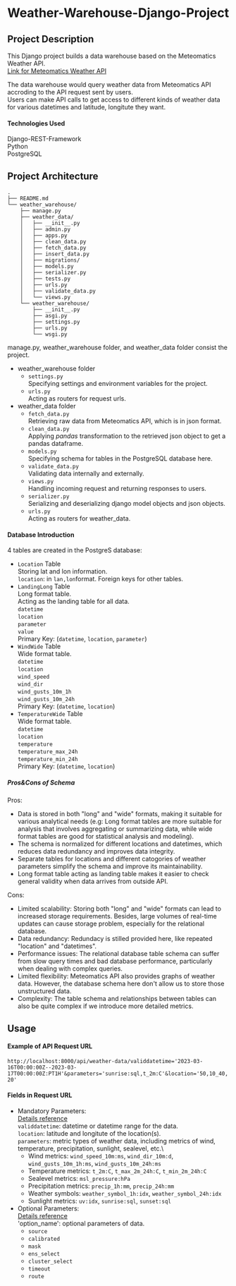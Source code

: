 # Weather-Warehouse-Django-Project
 
## Project Description
This Django project builds a data warehouse based on the Meteomatics Weather API.\
[Link for Meteomatics Weather API](https://www.meteomatics.com/en/api/getting-started/)

The data warehouse would query weather data from Meteomatics API accroding to the API request sent by users. \
Users can make API calls to get access to different kinds of weather data for various datetimes and latitude, longitute they want. 

#### Technologies Used
Django-REST-Framework\
Python\
PostgreSQL

## Project Architecture
```
.
├── README.md
└── weather_warehouse/
    ├── manage.py
    ├── weather_data/
    │   ├── __init__.py
    │   ├── admin.py
    │   ├── apps.py
    │   ├── clean_data.py
    │   ├── fetch_data.py
    │   ├── insert_data.py
    │   ├── migrations/
    │   ├── models.py
    │   ├── serializer.py
    │   ├── tests.py
    │   ├── urls.py
    │   ├── validate_data.py
    │   └── views.py
    └── weather_warehouse/
        ├── __init__.py
        ├── asgi.py
        ├── settings.py
        ├── urls.py
        └── wsgi.py
```

manage.py, weather_warehouse folder, and weather_data folder consist the project.
- weather_warehouse folder
  - `settings.py`\
  Specifying settings and environment variables for the project.
  - `urls.py`\
  Acting as routers for request urls.
- weather_data folder
  - `fetch_data.py`\
  Retrieving raw data from Meteomatics API, which is in json format.
  - `clean_data.py`\
  Applying *pandas* transformation to the retrieved json object to get a pandas dataframe.
  - `models.py`\
  Specifying schema for tables in the PostgreSQL database here.
  - `validate_data.py`\
  Validating data internally and externally.
  - `views.py`\
  Handling incoming request and returning responses to users.
  - `serializer.py`\
  Serializing and deserializing django model objects and json objects.
  - `urls.py`\
  Acting as routers for weather_data.
  
#### Database Introduction
4 tables are created in the PostgreS database:
- `Location` Table\
  Storing lat and lon information.\
  `location`: in `lan,lon`format. Foreign keys for other tables.
- `LandingLong` Table\
  Long format table.\
  Acting as the landing table for all data.\
  `datetime`\
  `location`\
  `parameter`\
  `value`\
  Primary Key: (`datetime`, `location`, `parameter`)
- `WindWide` Table\
  Wide format table.\
  `datetime`\
  `location`\
  `wind_speed`\
  `wind_dir`\
  `wind_gusts_10m_1h`\
  `wind_gusts_10m_24h`\
  Primary Key: (`datetime`, `location`)
- `TemperatureWide` Table\
  Wide format table.\
  `datetime`\
  `location`\
  `temperature`\
  `temperature_max_24h`\
  `temperature_min_24h`\
  Primary Key: (`datetime`, `location`)
  
##### Pros&Cons of Schema
Pros:
- Data is stored in both "long" and "wide" formats, making it suitable for various analytical needs (e.g: Long format tables are more suitable for analysis that involves aggregating or summarizing data, while wide format tables are good for statistical analysis and modeling).
- The schema is normalized for different locations and datetimes, which reduces data redundancy and improves data integrity.
- Separate tables for locations and different catogories of weather parameters simplify the schema and improve its maintainability.
- Long format table acting as landing table makes it easier to check general validity when data arrives from outside API.

Cons:
- Limited scalability: Storing both "long" and "wide" formats can lead to increased storage requirements. Besides, large volumes of real-time updates can cause storage problem, especially for the relational database.
- Data redundancy: Redundacy is stilled provided here, like repeated "location" and "datetimes".
- Performance issues: The relational database table schema can suffer from slow query times and bad database performance, particularly when dealing with complex queries. 
- Limited flexibility: Meteomatics API also provides graphs of weather data. However, the database schema here don't allow us to store those unstructured data.
- Complexity: The table schema and relationships between tables can also be quite complex if we introduce more detailed metrics.

## Usage

#### Example of API Request URL
`http://localhost:8000/api/weather-data/validdatetime='2023-03-16T00:00:00Z--2023-03-17T00:00:00Z:PT1H'&parameters='sunrise:sql,t_2m:C'&location='50,10_40,20'`

#### Fields in Request URL
- Mandatory Parameters:\
[Details reference](https://www.meteomatics.com/en/api/available-parameters/)\
`validdatetime`: datetime or datetime range for the data.\
`location`: latitude and longitute of the location(s).\
`parameters`: metric types of weather data, including metrics of wind, temperature, precipitation, sunlight, sealevel, etc.\
  - Wind metrics: `wind_speed_10m:ms`, `wind_dir_10m:d`, `wind_gusts_10m_1h:ms`, `wind_gusts_10m_24h:ms`
  - Temperature metrics: `t_2m:C`, `t_max_2m_24h:C`, `t_min_2m_24h:C`
  - Sealevel metrics: `msl_pressure:hPa`
  - Precipitation metrics: `precip_1h:mm`, `precip_24h:mm`
  - Weather symbols: `weather_symbol_1h:idx`, `weather_symbol_24h:idx`
  - Sunlight metrics: `uv:idx`, `sunrise:sql`, `sunset:sql`
- Optional Parameters:\
[Details reference](https://www.meteomatics.com/en/api/request/optional-parameters/)\
'option_name': optional parameters of data. 
  - `source`
  - `calibrated`
  - `mask`
  - `ens_select`
  - `cluster_select`
  - `timeout`
  - `route`
  
